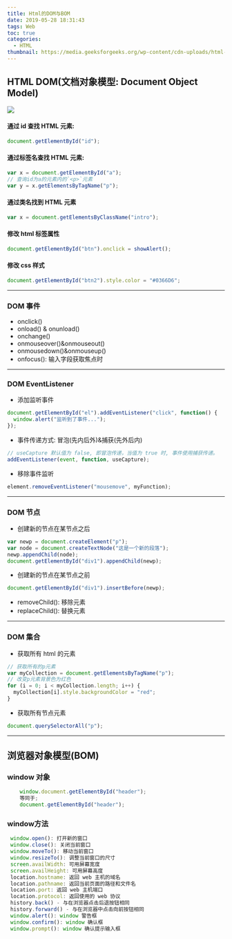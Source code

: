 ```yaml
---
title: Html的DOM与BOM
date: 2019-05-28 18:31:43
tags: Web
toc: true
categories:
  - HTML
thumbnail: https://media.geeksforgeeks.org/wp-content/cdn-uploads/html-1024x341.png
---
```

## HTML DOM(文档对象模型: Document Object Model)
  <img src="https://www.runoob.com/images/pic_htmltree.gif">
  
#### 通过 id 查找 HTML 元素:
  ```js
  document.getElementById("id");
  ```
#### 通过标签名查找 HTML 元素:
  ```js
  var x = document.getElementById("a");
  // 查询id为a的元素内的`<p>`元素
  var y = x.getElementsByTagName("p");
  ```
#### 通过类名找到 HTML 元素
  ```js
  var x = document.getElementsByClassName("intro");
  ```
#### 修改 html 标签属性
  ```js
  document.getElementById("btn").onclick = showAlert();
  ```
#### 修改 css 样式
  ```js
  document.getElementById("btn2").style.color = "#0366D6";
  ```
----
### DOM 事件
  + onclick()
  + onload() & onunload()
  + onchange()
  + onmouseover()&onmouseout()
  + onmousedown()&onmouseup()
  + onfocus(): 输入字段获取焦点时
----
### DOM EventListener
  + 添加监听事件
  ```js
  document.getElementById("el").addEventListener("click", function() {
    window.alert("监听到了事件...");
  });
  ```
  + 事件传递方式: 冒泡(先内后外)&捕获(先外后内)
  ```js
  // useCapture 默认值为 false, 即冒泡传递，当值为 true 时, 事件使用捕获传递。
  addEventListener(event, function, useCapture);
  ```
  + 移除事件监听
  ```js
  element.removeEventListener("mousemove", myFunction);
  ```
----
### DOM 节点
  + 创建新的节点在某节点之后
  ```js
  var newp = document.createElement("p");
  var node = document.createTextNode("这是一个新的段落");
  newp.appendChild(node);
  document.getElementById("div1").appendChild(newp);
  ```
  + 创建新的节点在某节点之前
  ```js
  document.getElementById("div1").insertBefore(newp);
  ```
  + removeChild(): 移除元素
  + replaceChild(): 替换元素
----
### DOM 集合
  + 获取所有 html 的元素
  ```js
  // 获取所有的p元素
  var myCollection = document.getElementsByTagName("p");
  // 改变p元素背景色为红色
  for (i = 0; i < myCollection.length; i++) {
    myCollection[i].style.backgroundColor = "red";
  }
  ```
  + 获取所有节点元素
  ```js
  document.querySelectorAll("p");
  ```
----
## 浏览器对象模型(BOM)

### window 对象
```js
    window.document.getElementById("header");
    等同于;
    document.getElementById("header");
```
### window方法

``` js
 window.open(): 打开新的窗口
 window.close(): 关闭当前窗口
 window.moveTo(): 移动当前窗口
 window.resizeTo(): 调整当前窗口的尺寸
 screen.availWidth: 可用屏幕宽度
 screen.availHeight: 可用屏幕高度
 location.hostname: 返回 web 主机的域名
 location.pathname: 返回当前页面的路径和文件名
 location.port: 返回 web 主机端口
 location.protocol: 返回使用的 web 协议
 history.back() - 与在浏览器点击后退按钮相同
 history.forward() - 与在浏览器中点击向前按钮相同
 window.alert(): window 警告框
 window.confirm(): window 确认框
 window.prompt(): window 确认提示输入框
```